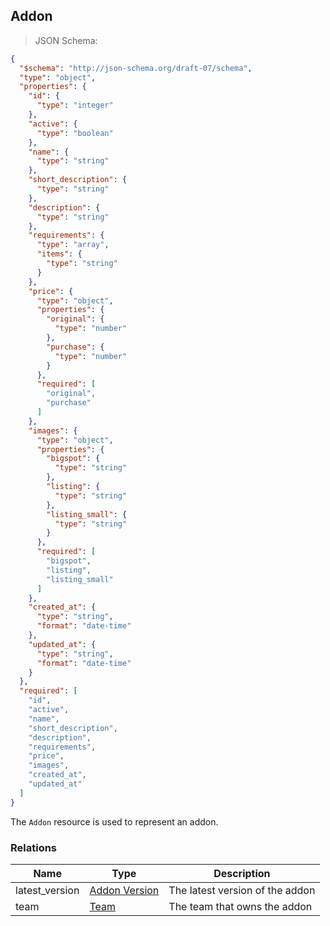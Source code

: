 ## Addon

> JSON Schema:

```json
{
  "$schema": "http://json-schema.org/draft-07/schema",
  "type": "object",
  "properties": {
    "id": {
      "type": "integer"
    },
    "active": {
      "type": "boolean"
    },
    "name": {
      "type": "string"
    },
    "short_description": {
      "type": "string"
    },
    "description": {
      "type": "string"
    },
    "requirements": {
      "type": "array",
      "items": {
        "type": "string"
      }
    },
    "price": {
      "type": "object",
      "properties": {
        "original": {
          "type": "number"
        },
        "purchase": {
          "type": "number"
        }
      },
      "required": [
        "original",
        "purchase"
      ]
    },
    "images": {
      "type": "object",
      "properties": {
        "bigspot": {
          "type": "string"
        },
        "listing": {
          "type": "string"
        },
        "listing_small": {
          "type": "string"
        }
      },
      "required": [
        "bigspot",
        "listing",
        "listing_small"
      ]
    },
    "created_at": {
      "type": "string",
      "format": "date-time"
    },
    "updated_at": {
      "type": "string",
      "format": "date-time"
    }
  },
  "required": [
    "id",
    "active",
    "name",
    "short_description",
    "description",
    "requirements",
    "price",
    "images",
    "created_at",
    "updated_at"
  ]
}
```

The `Addon` resource is used to represent an addon.

### Relations
Name | Type | Description
---- | ---- | -----------
latest_version | [Addon Version](#resource-types-resource-types-addon-version) | The latest version of the addon
team           | [Team](#resource-types-resource-types-team)                   | The team that owns the addon
